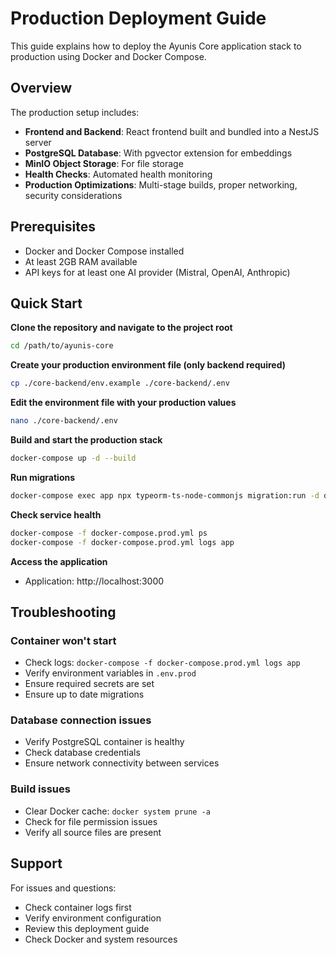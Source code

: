 # Production Deployment Guide

This guide explains how to deploy the Ayunis Core application stack to production using Docker and Docker Compose.

## Overview

The production setup includes:

- **Frontend and Backend**: React frontend built and bundled into a NestJS server
- **PostgreSQL Database**: With pgvector extension for embeddings
- **MinIO Object Storage**: For file storage
- **Health Checks**: Automated health monitoring
- **Production Optimizations**: Multi-stage builds, proper networking, security considerations

## Prerequisites

- Docker and Docker Compose installed
- At least 2GB RAM available
- API keys for at least one AI provider (Mistral, OpenAI, Anthropic)

## Quick Start

**Clone the repository and navigate to the project root**

```bash
cd /path/to/ayunis-core
```

**Create your production environment file (only backend required)**

```bash
cp ./core-backend/env.example ./core-backend/.env
```

**Edit the environment file with your production values**

```bash
nano ./core-backend/.env
```

**Build and start the production stack**

```bash
docker-compose up -d --build
```

**Run migrations**

```bash
docker-compose exec app npx typeorm-ts-node-commonjs migration:run -d dist/db/datasource.js
```

**Check service health**

```bash
docker-compose -f docker-compose.prod.yml ps
docker-compose -f docker-compose.prod.yml logs app
```

**Access the application**

- Application: http://localhost:3000

## Troubleshooting

### Container won't start

- Check logs: `docker-compose -f docker-compose.prod.yml logs app`
- Verify environment variables in `.env.prod`
- Ensure required secrets are set
- Ensure up to date migrations

### Database connection issues

- Verify PostgreSQL container is healthy
- Check database credentials
- Ensure network connectivity between services

### Build issues

- Clear Docker cache: `docker system prune -a`
- Check for file permission issues
- Verify all source files are present

## Support

For issues and questions:

- Check container logs first
- Verify environment configuration
- Review this deployment guide
- Check Docker and system resources

